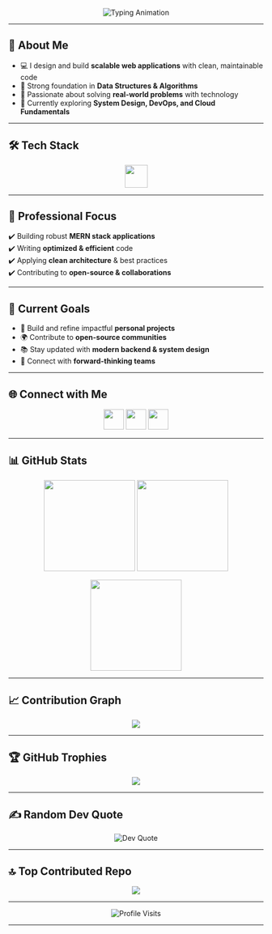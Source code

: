 <!-- PROFILE HEADER -->
<p align="center">
  <img src="https://readme-typing-svg.herokuapp.com?font=Fira+Code&size=24&pause=1000&color=4FC3F7&center=true&vCenter=true&width=600&lines=👋+Hi,+I'm+Srijan+Karak;💻+Full+Stack+Developer;🧠+DSA+Enthusiast;🚀+Problem+Solver;🌱+Lifelong+Learner+%26+Tech+Explorer" alt="Typing Animation" />
</p>

---

## 🌟 About Me  

- 💻 I design and build **scalable web applications** with clean, maintainable code  
- 🧠 Strong foundation in **Data Structures & Algorithms**  
- 🚀 Passionate about solving **real-world problems** with technology  
- 🌱 Currently exploring **System Design, DevOps, and Cloud Fundamentals**  

---

## 🛠️ Tech Stack  

<p align="center">
  <img src="https://skillicons.dev/icons?i=cpp,js,ts,python,react,nodejs,express,mongodb,html,css,tailwind,git,github,docker,postman,vscode,aws,gcp,azure" height="45"/>
</p>

---

## 💼 Professional Focus  

✔️ Building robust **MERN stack applications**  
✔️ Writing **optimized & efficient** code  
✔️ Applying **clean architecture** & best practices  
✔️ Contributing to **open-source & collaborations**  

---

## 🚀 Current Goals  

- 🔨 Build and refine impactful **personal projects**  
- 🌍 Contribute to **open-source communities**  
- 📚 Stay updated with **modern backend & system design**  
- 🤝 Connect with **forward-thinking teams**  

---

## 🌐 Connect with Me  

<p align="center">
  <a href="https://www.linkedin.com/in/srijan-karak-687292210/"><img src="https://skillicons.dev/icons?i=linkedin" height="40"/></a>
  <a href="https://x.com/srijankarak03"><img src="https://skillicons.dev/icons?i=twitter" height="40"/></a>
  <a href="mailto:srijankarak2001@gmail.com"><img src="https://skillicons.dev/icons?i=gmail" height="40"/></a>
</p>

---

## 📊 GitHub Stats  

<p align="center">
  <img src="https://github-readme-stats.vercel.app/api?username=Srijankarak&theme=tokyonight&show_icons=true&hide_border=true&count_private=true" height="180"/>
  <img src="https://github-readme-streak-stats.herokuapp.com/?user=Srijankarak&theme=tokyonight&hide_border=true" height="180"/>
</p>

<p align="center">
  <img src="https://github-readme-stats.vercel.app/api/top-langs/?username=Srijankarak&theme=tokyonight&layout=compact&hide_border=true" height="180"/>
</p>

---

## 📈 Contribution Graph  

<p align="center">
  <img src="https://github-readme-activity-graph.vercel.app/graph?username=Srijankarak&theme=tokyo-night&hide_border=true" />
</p>

---

## 🏆 GitHub Trophies  

<p align="center">
  <img src="https://github-profile-trophy.vercel.app/?username=Srijankarak&theme=matrix&no-frame=false&row=1&column=7" />
</p>

---

## ✍️ Random Dev Quote  

<p align="center">
  <img src="https://quotes-github-readme.vercel.app/api?type=horizontal&theme=radical" alt="Dev Quote"/>
</p>

---

## 🔝 Top Contributed Repo  

<p align="center">
  <img src="https://github-contributor-stats.vercel.app/api?username=Srijankarak&limit=5&theme=tokyonight&combine_all_yearly_contributions=true" />
</p>

---

<p align="center">
  <img src="https://komarev.com/ghpvc/?username=Srijankarak&label=Profile%20Visits&color=0e75b6&style=flat" alt="Profile Visits"/>
</p>

---
